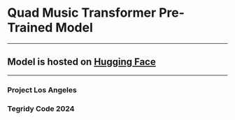 # Quad Music Transformer Pre-Trained Model

***

## Model is hosted on [Hugging Face](https://huggingface.co/asigalov61/Quad-Music-Transformer)

***

### Project Los Angeles
### Tegridy Code 2024
